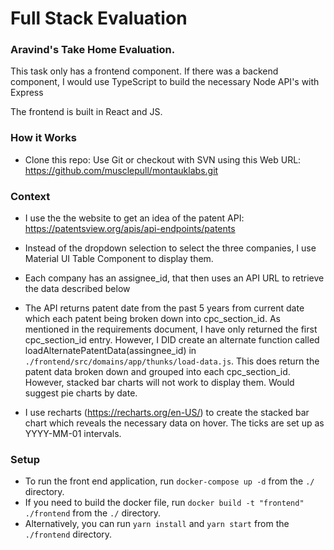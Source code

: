 # Full Stack Evaluation

### **Aravind's Take Home Evaluation.**

This task only has a frontend component. If there was a backend component, I would use TypeScript to build the necessary Node API's with Express

The frontend is built in React and JS.

### **How it Works**

- Clone this repo: Use Git or checkout with SVN using this Web URL: https://github.com/musclepull/montauklabs.git

### **Context**

- I use the the website to get an idea of the patent API: https://patentsview.org/apis/api-endpoints/patents

- Instead of the dropdown selection to select the three companies, I use Material UI Table Component to display them. 
  
- Each company has an assignee_id, that then uses an API URL to retrieve 
  the data described below

- The API returns patent date from the past 5 years from current date which each patent
  being broken down into cpc_section_id. As mentioned in the requirements document, I have only returned the first cpc_section_id entry. However, I DID create an alternate function called loadAlternatePatentData(assingnee_id) in  `./frontend/src/domains/app/thunks/load-data.js`. This does return the patent data broken down and grouped into each cpc_section_id. However, stacked bar charts will not work to display them. Would suggest pie charts by date.

- I use recharts (https://recharts.org/en-US/) to create the stacked bar chart which 
  reveals the necessary data on hover. The ticks are set up as YYYY-MM-01 intervals.

### **Setup**

- To run the front end application, run `docker-compose up -d` from the `./` directory.
- If you need to build the docker file, run `docker build -t "frontend" ./frontend`  from the `./` directory.
- Alternatively, you can run `yarn install` and `yarn start` from the  `./frontend` directory.
